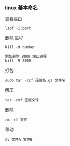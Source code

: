 ### linux 基本命名

查看端口
 
```linux
lsof -i:port   
 ```

 删除 进程
```linux
kill -9 number   

例如删除 8000 端口进程
kill -9 8000
 ```
 
打包
```linux
sudo tar -zcf 压缩名.gz 文件名  
 ```
 
解压
```linux
tar -zxf 压缩文件
 ```
 
删除
```linux
rm -rf 文件
 ```
 
移动
```linux
mv 文件A 文件B
 ```